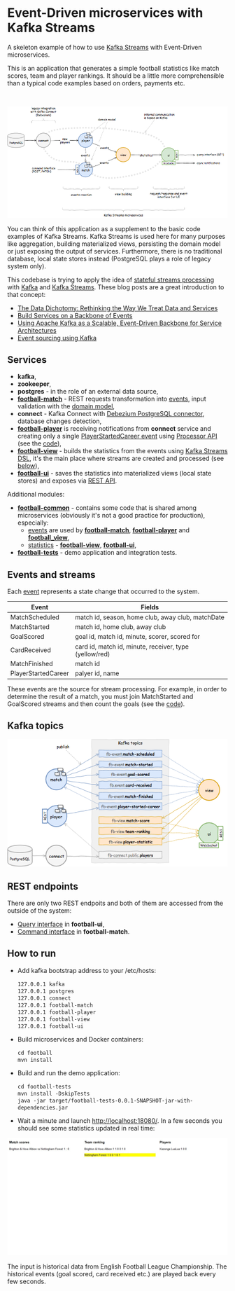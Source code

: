 # Event-Driven microservices with Kafka Streams

A skeleton example of how to use [Kafka Streams](https://kafka.apache.org/documentation/streams/) with Event-Driven microservices.

This is an application that generates a simple football statistics like match scores, team and player rankings. It should be a little more comprehensible than a typical code examples based on orders, payments etc.

&nbsp;

![architecture](docs/architecture.png)

You can think of this application as a supplement to the basic code examples of Kafka Streams. Kafka Streams is used here for many purposes like aggregation, building materialized views, persisting the domain model or just exposing the output of services. Furthermore, there is no traditional database, local state stores instead (PostgreSQL plays a role of legacy system only).

This codebase is trying to apply the idea of [stateful streams processing](https://docs.confluent.io/current/streams/concepts.html#stateful-stream-processing) with [Kafka](https://kafka.apache.org/) and [Kafka Streams](https://kafka.apache.org/documentation/streams/). These blog posts are a great introduction to that concept:
- [The Data Dichotomy: Rethinking the Way We Treat Data and Services](https://www.confluent.io/blog/data-dichotomy-rethinking-the-way-we-treat-data-and-services/)
- [Build Services on a Backbone of Events](https://www.confluent.io/blog/build-services-backbone-events/)
- [Using Apache Kafka as a Scalable, Event-Driven Backbone for Service Architectures](https://www.confluent.io/blog/apache-kafka-for-service-architectures/)
- [Event sourcing using Kafka](https://blog.softwaremill.com/event-sourcing-using-kafka-53dfd72ad45d)

## Services

- __kafka__,
- __zookeeper__,
- __postgres__ - in the role of an external data source,
- __[football-match](football-match/)__ - REST requests transformation into [events](football-common/src/main/java/org/djar/football/model/event/), input validation with the [domain model](https://github.com/djarza/football-events/tree/master/football-match/src/main/java/org/djar/football/match/domain),
- __connect__ - Kafka Connect with [Debezium PostgreSQL connector](http://debezium.io/docs/connectors/postgresql/), database changes detection,
- __[football-player](football-player/)__ is receiving notifications from __connect__ service and creating only a single [PlayerStartedCareer event](football-common/src/main/java/org/djar/football/model/event/PlayerStartedCareer.java) using [Processor API](https://kafka.apache.org/11/documentation/streams/developer-guide/processor-api.html) (see the [code](football-player/src/main/java/org/djar/football/player/snapshot/DomainUpdater.java)),
- __[football-view](football-view/)__ - builds the statistics from the events using [Kafka Streams DSL](https://kafka.apache.org/11/documentation/streams/developer-guide/dsl-api.html), it's the main place where streams are created and processed (see [below](#events-and-streams)),
- __[football-ui](football-ui/)__ - saves the statistics into materialized views (local state stores) and exposes via [REST API](football-ui/src/main/java/org/djar/football/ui/controller/StatisticsController.java).

Additional modules:
- __[football-common](football-common/)__ - contains some code that is shared among microservices (obviously it's not a good practice for production), especially:
    - [events](football-common/src/main/java/org/djar/football/model/event/) are used by __[football-match](football-match/)__, __[football-player](football-player/)__ and __[football_view](football-view/)__,
    - [statistics](football-common/src/main/java/org/djar/football/model/view/) - __[football-view](football-view/)__, __[football-ui](football-ui/)__,
- __[football-tests](football-tests/)__ - demo application and integration tests.


## Events and streams

Each [event](football-common/src/main/java/org/djar/football/model/event/) represents a state change that occurred to the system.

| Event               | Fields                                                 |
| ------------------- | ------------------------------------------------------ |
| MatchScheduled      | match id, season, home club, away club, matchDate           |
| MatchStarted        | match id, home club, away club                         |
| GoalScored          | goal id, match id, minute, scorer, scored for          |
| CardReceived        | card id, match id, minute, receiver, type (yellow/red) |
| MatchFinished       | match id                                               |
| PlayerStartedCareer | palyer id, name                                        |

These events are the source for stream processing. For example, in order to determine the result of a match, you must join MatchStarted and GoalScored streams and then count the goals (see the [code](football-view/src/main/java/org/djar/football/view/projection/StatisticsBuilder.java)).


## Kafka topics

![topics](docs/topics.png)


## REST endpoints

There are only two REST endpoits and both of them are accessed from the outside of the system:
- [Query interface](football-ui/src/main/java/org/djar/football/ui/controller/StatisticsController.java) in __football-ui__,
- [Command interface](football-match/src/main/java/org/djar/football/match/controller/MatchController.java) in __football-match__.


## How to run

- Add kafka bootstrap address to your /etc/hosts:
    ```
    127.0.0.1 kafka
    127.0.0.1 postgres
    127.0.0.1 connect
    127.0.0.1 football-match
    127.0.0.1 football-player
    127.0.0.1 football-view
    127.0.0.1 football-ui
    ```
- Build microservices and Docker containers:
    ```
    cd football
    mvn install
    ```
- Build and run the demo application:
    ```
    cd football-tests
    mvn install -DskipTests
    java -jar target/football-tests-0.0.1-SNAPSHOT-jar-with-dependencies.jar
    ```
- Wait a minute and launch [http://localhost:18080/](http://localhost:18080/). In a few seconds you should see some statistics updated in real time:

![demo](docs/demo.gif)

The input is historical data from English Football League Championship. The historical events (goal scored, card received etc.) are played back every few seconds.
